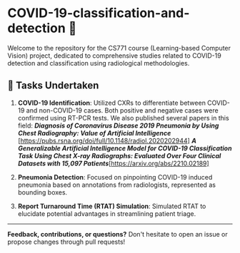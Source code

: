 # COVID-19-classification-and-detection :microbe:

Welcome to the repository for the CS771 course (Learning-based Computer Vision) project, dedicated to comprehensive studies related to COVID-19 detection and classification using radiological methodologies.

## :bookmark_tabs: Tasks Undertaken

1. **COVID-19 Identification**: Utilized CXRs to differentiate between COVID-19 and non-COVID-19 cases. Both positive and negative cases were confirmed using RT-PCR tests. We also published several papers in this field:
***Diagnosis of Coronavirus Disease 2019 Pneumonia by Using Chest Radiography: Value of Artificial Intelligence***
[https://pubs.rsna.org/doi/full/10.1148/radiol.2020202944]
***A Generalizable Artificial Intelligence Model for COVID-19 Classification Task Using Chest X-ray Radiographs: Evaluated Over Four Clinical Datasets with 15,097 Patients***[https://arxiv.org/abs/2210.02189]

3. **Pneumonia Detection**: Focused on pinpointing COVID-19 induced pneumonia based on annotations from radiologists, represented as bounding boxes.
4. **Report Turnaround Time (RTAT) Simulation**: Simulated RTAT to elucidate potential advantages in streamlining patient triage.


---

**Feedback, contributions, or questions?** Don't hesitate to open an issue or propose changes through pull requests!

